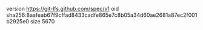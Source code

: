 version https://git-lfs.github.com/spec/v1
oid sha256:8aafeab67f9cffad8433cadfe865e7c8b05a34d60ae2681a87ec2f001b2925e0
size 5670
